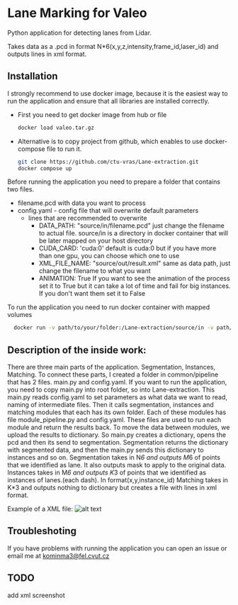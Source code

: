 # Lane Marking for Valeo

Python application for detecting lanes from Lidar. 

Takes data as a .pcd in format N*6(x,y,z,intensity,frame_id,laser_id) and outputs lines in xml format.

## Installation
I strongly recommend to use docker image, because it is the easiest way to run the application and ensure that all libraries are installed correctly.

- First you need to get docker image from hub or file
  ```bash 
  docker load valeo.tar.gz
  ```
- Alternative is to copy project from github, which enables to use docker-compose file to run it.
  ```bash
  git clone https://github.com/ctu-vras/Lane-extraction.git
  docker compose up
  ```
Before running the application you need to prepare a folder that contains two files. 
  - filename.pcd with data you want to process
  - config.yaml - config file that will overwrite default parameters
    - lines that are recommended to overwrite
      - DATA_PATH: "source/in/filename.pcd" just change the filename to actual file. source/in is a directory in docker container that will be later mapped on your host directory
      - CUDA_CARD: 'cuda:0' default is cuda:0 but if you have more than one gpu, you can choose which one to use
      - XML_FILE_NAME: "source/out/result.xml" same as data path, just change the filename to what you want
      - ANIMATION: True If you want to see the animation of the process set it to True but it can take a lot of time and fail for big instances. If you don't want them set it to False
      
To run the application you need to run docker container with mapped volumes
```bash
  docker run -v path/to/your/folder:/Lane-extraction/source/in -v path/to/your/folder:/Lane-extraction/source/out kominma3/valeo_images:marking
```

## Description of the inside work:
There are three main parts of the application. Segmentation, Instances, Matching. To connect these parts, I created a folder in common/pipeline that has 2 files. main.py and config.yaml. If you want to run the application, you need to copy main.py into root folder, so into Lane-extraction.
This main.py reads config.yaml to set parameters as what data we want to read, naming of intermediate files. Then it calls segmentation, instances and matching modules that each has its own folder. Each of these modules has file module_pipeline.py and config.yaml. These files are used to run each module and return the results back.
To move the data between modules, we upload the results to dictionary. So main.py creates a dictionary, opens the pcd and then its send to segmentation. Segmentation returns the dictionary with segmented data, and then the main.py sends this dictionary to instances and so on.
Segmentation takes in N*6 and outputs M*6 of points that we identified as lane. It also outputs mask to apply to the original data.
Instances takes in M*6 and outputs K*3 of points that we identified as instances of lanes.(each dash). In format(x,y,instance_id)
Matching takes in K*3 and outputs nothing to dictionary but creates a file with lines in xml format.

Example of a XML file:
![alt text](http://url/to/img.png)


## Troubleshoting
If you have problems with running the application you can open an issue or email me at kominma3@fel.cvut.cz

## TODO
add xml screenshot
